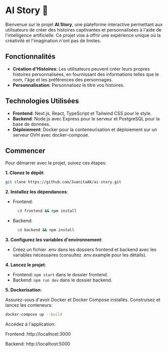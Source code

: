 # AI Story 🚀

Bienvenue sur le projet **AI Story**, une plateforme interactive permettant aux utilisateurs de créer des histoires captivantes et personnalisées à l'aide de l'intelligence artificielle. Ce projet vise à offrir une expérience unique où la créativité et l'imagination n'ont pas de limites.

## Fonctionnalités

- **Création d'Histoires**: Les utilisateurs peuvent créer leurs propres histoires personnalisées, en fournissant des informations telles que le nom, l'âge et les préférences des personnages.
- **Personnalisation**: Personnalisez le titre vos histoires.

## Technologies Utilisées

- **Frontend**: Next.js, React, TypeScript et Tailwind CSS pour le style.
- **Backend**: Node.js avec Express pour le serveur et PostgreSQL pour la base de données.
- **Déploiement**: Docker pour la conteneurisation et déploiement sur un serveur OVH avec docker-compose.

## Commencer

Pour démarrer avec le projet, suivez ces étapes:

**1. Clonez le dépôt**: 
   ```bash
   git clone https://github.com/JuanitaAK/ai-story.git
   ```
   
**2. Installez les dépendances**:
   - Frontend:
     ```bash
       cd frontend && npm install
       ```
   - Backend:
     ```bash
       cd backend && npm install
      ```
     
**3. Configurez les variables d'environnement**:
  - Créez un fichier .env dans les dossiers frontend et backend avec les variables nécessaires (consultez .env.example pour les détails).

**4. Lancez le projet**:
   - Frontend: `npm start` dans le dossier frontend.
   - Backend: `npm run dev` dans le dossier backend.

**5. Dockerisation**:

Assurez-vous d'avoir Docker et Docker Compose installés.
Construisez et lancez les conteneurs:
```bash
docker-compose up --build
```
Accédez à l'application:

Frontend: http://localhost:3000

Backend: http://localhost:5000
